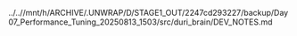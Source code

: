 ../..//mnt/h/ARCHIVE/.UNWRAP/D/STAGE1_OUT/2247cd293227/backup/Day07_Performance_Tuning_20250813_1503/src/duri_brain/DEV_NOTES.md